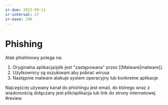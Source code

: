 ```yaml
---
sr-due: 2022-09-11
sr-interval: 27
sr-ease: 290
---
```


# Phishing
Atak phishinowy polega na:
1. Oryginalna aplikacja/plik jest "zastępowana" przez [[Malware|malware]].
2. Użytkownicy są oszukiwani aby pobrać wirusa
3. Następnie malware atakuje system operacyjny lub konkretne aplikacje

Najczęściej używany kanał do phishingu jest email, do którego wraz z wiadomością dołączany jest plik/aplikacja lub link do strony internetowej.
#review